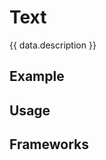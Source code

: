 <script setup>
  import Android from './android.md';
  import iOS from './ios.md';
  import data from './data.json';
  import { mapFrameworkStatuses } from '../utils.js';
</script>

# Text
{{ data.description }}

<components-status v-bind="mapFrameworkStatuses(data.frameworks)" />

## Example
<ThemeSwitcher />
<text-example />

## Usage

<component-design-guidelines name="Warp - Components / Text" link="https://www.figma.com/design/oHBCzDdJxHQ6fmFLYWUltf/WARP---Components-2.0?node-id=11099-1148&t=ZymxezFIu8VQzAW8-0" />

<component-questions />

## Frameworks

<tabs-content>
  <template #android>
    <android />
  </template>
  <template #iOS>
    <iOS />
  </template>
</tabs-content>
